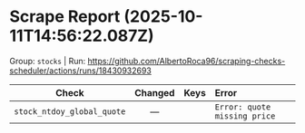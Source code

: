 # Scrape Report (2025-10-11T14:56:22.087Z)

Group: `stocks`  |  Run: https://github.com/AlbertoRoca96/scraping-checks-scheduler/actions/runs/18430932693

| Check | Changed | Keys | Error |
|---|:---:|:--|:--|
| `stock_ntdoy_global_quote` | — |  | `Error: quote missing price` |
